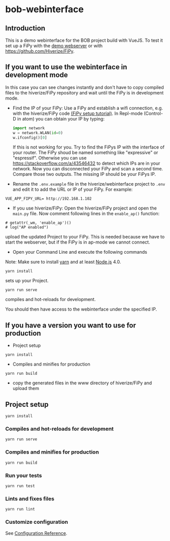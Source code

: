 # bob-webinterface

## Introduction

This is a demo webinterface for the BOB project build with VueJS.
To test it set up a FiPy with the [demo webserver](https://github.com/vkuhlen/bob-webserver-demo) or with https://github.com/Hiverize/FiPy.

## If you want to use the webinterface in development mode

In this case you can see changes instantly and don't have to copy compiled files to the hiverize/FiPy repository and wait until the FiPy is in development mode.

* Find the IP of your FiPy: Use a FiPy and establish a wifi connection, e.g. with the hiverize/FiPy code [(FiPy setup tutorial)](https://hiverize.org/installation-des-sensor-kits/). In Repl-mode (Control-D in atom) you can obtain your IP by typing:
  ```python
  import network
  w = network.WLAN(id=0)
  w.ifconfig()[0]
  ```
  If this is not working for you. Try to find the FiPys IP with the interface of your router. The FiPy shoud be named something like "expressive" or "espressif". Otherwise you can use https://stackoverflow.com/a/43546432 to detect which IPs are in your network. Now you can disconnected your FiPy and scan a second time. Compare those two outputs. The missing IP should be your FiPys IP.

* Rename the `.env.example` file in the hiverize/webinterface project to `.env` and edit it to add the URL or IP of your FiPy.
For example:
```
VUE_APP_FIPY_URL= http://192.168.1.102
```
* If you use hiverize/FiPy: Open the hiverize/FiPy project and open the `main.py` file. Now comment following lines in the `enable_ap()` function:
```
# getattr(_wm, 'enable_ap')()
# log("AP enabled")
```
upload the updated Project to your FiPy.
This is needed because we have to start the webserver, but if the FiPy is in ap-mode we cannot connect.

* Open your Command Line and execute the following commands

Note: Make sure to install [yarn](https://classic.yarnpkg.com/en/docs/install/#windows-stable) and at least [Node.js](https://nodejs.org/en/download/) 4.0.
```
yarn install
```
sets up your Project.

```
yarn run serve
```
compiles and hot-reloads for development.

You should then have access to the webinterface under the specified IP.

## If you have a version you want to use for production

* Project setup
```
yarn install
```


* Compiles and minifies for production
```
yarn run build
```

* copy the generated files in the www directory of hiverize/FiPy and upload them



## Project setup
```
yarn install
```

### Compiles and hot-reloads for development
```
yarn run serve
```

### Compiles and minifies for production
```
yarn run build
```

### Run your tests
```
yarn run test
```

### Lints and fixes files
```
yarn run lint
```

### Customize configuration
See [Configuration Reference](https://cli.vuejs.org/config/).
